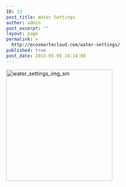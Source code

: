 ```yaml
---
ID: 13
post_title: Water Settings
author: admin
post_excerpt: ""
layout: page
permalink: >
  http://ecosmartecloud.com/water-settings/
published: true
post_date: 2013-05-09 16:14:00
---
```

<img class="size-medium wp-image-72 aligncenter" alt="water_settings_img_sm" src="http://ecosmartecloud.com/wp-content/uploads/2013/05/water_settings_img_sm-287x300.jpg" width="287" height="300" />